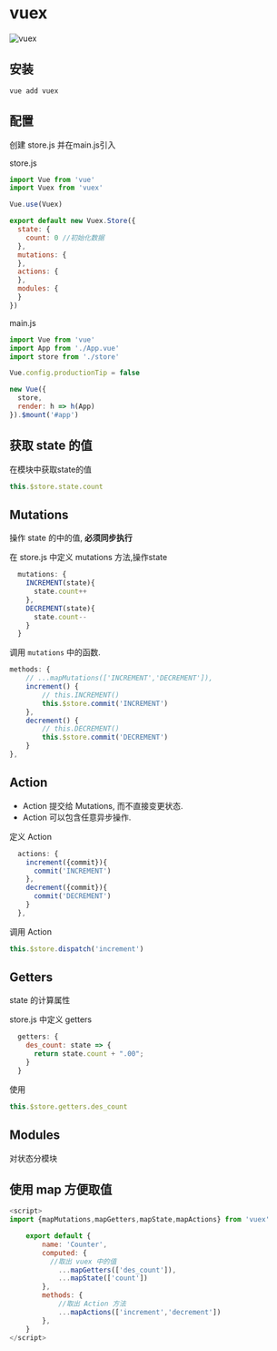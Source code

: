# vuex

![vuex](https://vuex.vuejs.org/vuex.png)

## 安装

```
vue add vuex
```

## 配置

创建 store.js 并在main.js引入

store.js
```js
import Vue from 'vue'
import Vuex from 'vuex'

Vue.use(Vuex)

export default new Vuex.Store({
  state: {
    count: 0 //初始化数据
  },
  mutations: {
  },
  actions: {
  },
  modules: {
  }
})

```

main.js

```js
import Vue from 'vue'
import App from './App.vue'
import store from './store'

Vue.config.productionTip = false

new Vue({
  store,
  render: h => h(App)
}).$mount('#app')
```

## 获取 state 的值

在模块中获取state的值

```js
this.$store.state.count
```

## Mutations

操作 state 的中的值, **必须同步执行**

在 store.js 中定义 mutations 方法,操作state

```js
  mutations: {
    INCREMENT(state){
      state.count++
    },
    DECREMENT(state){
      state.count--
    }
  }
```

调用 `mutations` 中的函数.

```js
methods: {
    // ...mapMutations(['INCREMENT','DECREMENT']),
    increment() {
        // this.INCREMENT()
        this.$store.commit('INCREMENT')
    },
    decrement() {
        // this.DECREMENT()
        this.$store.commit('DECREMENT')
    }
},
```

## Action

* Action 提交给 Mutations, 而不直接变更状态.
* Action 可以包含任意异步操作.

定义 Action

```js
  actions: {
    increment({commit}){
      commit('INCREMENT')
    },
    decrement({commit}){
      commit('DECREMENT')
    }
  },
```

调用 Action

```js
this.$store.dispatch('increment')
```


## Getters

state 的计算属性

store.js 中定义 getters 
```js
  getters: {
    des_count: state => {
      return state.count + ".00";
    }
  }
```

使用
```js
this.$store.getters.des_count
```

## Modules

对状态分模块

## 使用 map 方便取值

```js
<script>
import {mapMutations,mapGetters,mapState,mapActions} from 'vuex'

    export default {
        name: 'Counter',
        computed: { 
          //取出 vuex 中的值
            ...mapGetters(['des_count']),
            ...mapState(['count'])
        },
        methods: {
            //取出 Action 方法
            ...mapActions(['increment','decrement'])
        },
    }
</script>
```
